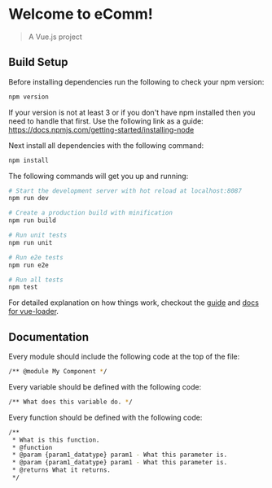 # Welcome to eComm!

> A Vue.js project

## Build Setup

Before installing dependencies run the following to check your npm version:

``` bash
npm version
```

If your version is not at least 3 or if you don't have npm installed then you need to handle that first. Use the following link as a guide: https://docs.npmjs.com/getting-started/installing-node

Next install all dependencies with the following command:

``` bash
npm install
```

The following commands will get you up and running:

``` bash
# Start the development server with hot reload at localhost:8087
npm run dev

# Create a production build with minification
npm run build

# Run unit tests
npm run unit

# Run e2e tests
npm run e2e

# Run all tests
npm test
```

For detailed explanation on how things work, checkout the [guide](http://vuejs-templates.github.io/webpack/) and [docs for vue-loader](http://vuejs.github.io/vue-loader).

## Documentation

Every module should include the following code at the top of the file:

``` bash
/** @module My Component */
```

Every variable should be defined with the following code:

``` bash
/** What does this variable do. */
```

Every function should be defined with the following code:

``` bash
/**
 * What is this function.
 * @function
 * @param {param1_datatype} param1 - What this parameter is.
 * @param {param1_datatype} param1 - What this parameter is.
 * @returns What it returns.
 */
```
